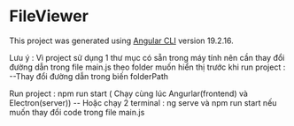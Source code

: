 # FileViewer

This project was generated using [Angular CLI](https://github.com/angular/angular-cli) version 19.2.16.


Lưu ý : Vì project  sử dụng 1 thư mục có sẵn trong máy tính nên cần thay đổi đường dẫn trong file main.js theo folder muốn hiển thị trước khi run project :
    --Thay đổi đường dẫn trong biến folderPath

Run project : npm run start   ( Chạy cùng lúc Angurlar(frontend) và Electron(server))
    -- Hoặc chạy 2 terminal : ng serve và npm run start nếu muốn thay đổi code trong file main.js
